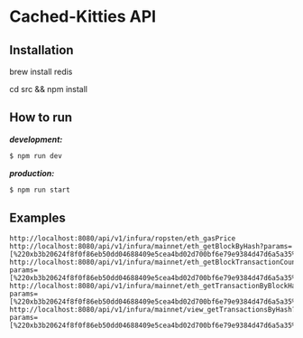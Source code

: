 # Cached-Kitties API

## Installation

brew install redis

cd src && npm install

## How to run

***development:***
```bash
$ npm run dev
```

***production:***
```bash
$ npm run start
```

## Examples
```
http://localhost:8080/api/v1/infura/ropsten/eth_gasPrice
http://localhost:8080/api/v1/infura/mainnet/eth_getBlockByHash?params=[%220xb3b20624f8f0f86eb50dd04688409e5cea4bd02d700bf6e79e9384d47d6a5a35%22,false]
http://localhost:8080/api/v1/infura/mainnet/eth_getBlockTransactionCountByHash?params=[%220xb3b20624f8f0f86eb50dd04688409e5cea4bd02d700bf6e79e9384d47d6a5a35%22]
http://localhost:8080/api/v1/infura/mainnet/eth_getTransactionByBlockHashAndIndex?params=[%220xb3b20624f8f0f86eb50dd04688409e5cea4bd02d700bf6e79e9384d47d6a5a35%22,%220x0%22]
http://localhost:8080/api/v1/infura/mainnet/view_getTransactionsByHash?params=[%220xb3b20624f8f0f86eb50dd04688409e5cea4bd02d700bf6e79e9384d47d6a5a35%22]
```